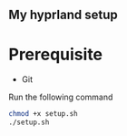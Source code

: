 ## My hyprland setup

# Prerequisite
  - Git

Run the following command
```bash
chmod +x setup.sh
./setup.sh
```

